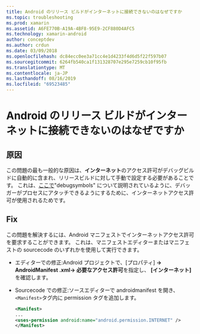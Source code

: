 ```yaml
---
title: Android のリリース ビルドがインターネットに接続できないのはなぜですか
ms.topic: troubleshooting
ms.prod: xamarin
ms.assetid: A6FE770B-A19A-4BF8-95E9-2CF880D4AFC5
ms.technology: xamarin-android
author: conceptdev
ms.author: crdun
ms.date: 03/09/2018
ms.openlocfilehash: dc84ecc0ee3a71cc4e1d4233f4d6d5f22f597b07
ms.sourcegitcommit: 6264fb540ca1f131328707e295e7259cb10f95fb
ms.translationtype: MT
ms.contentlocale: ja-JP
ms.lasthandoff: 08/16/2019
ms.locfileid: "69523485"
---
```

# <a name="why-cant-my-android-release-build-connect-to-the-internet"></a>Android のリリース ビルドがインターネットに接続できないのはなぜですか

## <a name="cause"></a>原因

この問題の最も一般的な原因は、**インターネット**のアクセス許可がデバッグビルドに自動的に含まれ、リリースビルドに対して手動で設定する必要があることです。 これは、[ここで](~/android/deploy-test/building-apps/build-process.md)"debugsymbols" について説明されているように、デバッガーがプロセスにアタッチできるようにするために、インターネットアクセス許可が使用されるためです。


## <a name="fix"></a>Fix

この問題を解決するには、Android マニフェストでインターネットアクセス許可を要求することができます。 これは、マニフェストエディターまたはマニフェストの sourcecode のいずれかを使用して実行できます。

- エディターでの修正:Android プロジェクトで、[プロパティ] **-> AndroidManifest .xml-> 必要なアクセス許可**を指定し、 **[インターネット]** を確認します。

- Sourcecode での修正:ソースエディターで androidmanifest を開き、 `<Manifest>`タグ内に permission タグを追加します。

    ```xml
    <Manifest>
    ...
    <uses-permission android:name="android.permission.INTERNET" />
    </Manifest>
    ```
